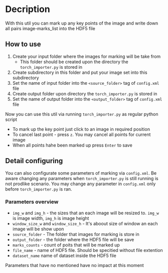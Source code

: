 # Decription
With this util you can mark up any key points of the image and write down all pairs image-marks_list into the HDF5 file
## How to use
1. Create your input folder where the images for marking will be take from
    - This folder should be created upon the directory the `torch_importer.py` is stored in
2. Create subdirectory in this folder and put your image set into this subdirectory
3. Set the name of input folder into the `<source_folder>` tag of `config.xml` file
4. Create output folder upon directory the `torch_importer.py` is stored in
5. Set the name of output folder into the `<output_folder>` tag of `config.xml` file

Now you can use this util via running `torch_importer.py` as regular python script
- To mark up the key point just click to an image in required position
- To cancel last point - press `z`. You may cancel all points for current image
- When all points hahe been marked up press `Enter` to save
## Detail configuring
You can also configurate some parameters of marking via `config.xml`. Be aware changing any parameters when `torch_importer.py` is still running is not prodlike scenario. You may change any parameter in `config.xml` only before `torch_importer.py` is ran.
### Parameters overview
- `img_w` and `img_h` - the sizes that an each image will be resized to. `img_w` is image width, `img_h` is image height
- `window_size_w` and `window_size_h` - It's aboout size of window an each image will be show upon
- `source_folder` - The folder that images for marking is store in
- `output_folder` - the folder where the HDF5 file will be save
- `marks_counts` - count of poits that will be marked up
- `file_name` - name of HDF5 file. Should be specitied without file extention
- `dataset_name` name of dataset inside the HDF5 file

Parameters that have no mentioned have no impact at this moment


